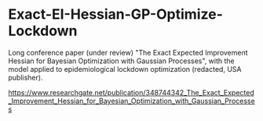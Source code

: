 # Exact-EI-Hessian-GP-Optimize-Lockdown
Long conference paper (under review) "The Exact Expected Improvement Hessian for Bayesian Optimization with Gaussian Processes", with the model applied to epidemiological lockdown optimization (redacted, USA publisher).

https://www.researchgate.net/publication/348744342_The_Exact_Expected_Improvement_Hessian_for_Bayesian_Optimization_with_Gaussian_Processes
